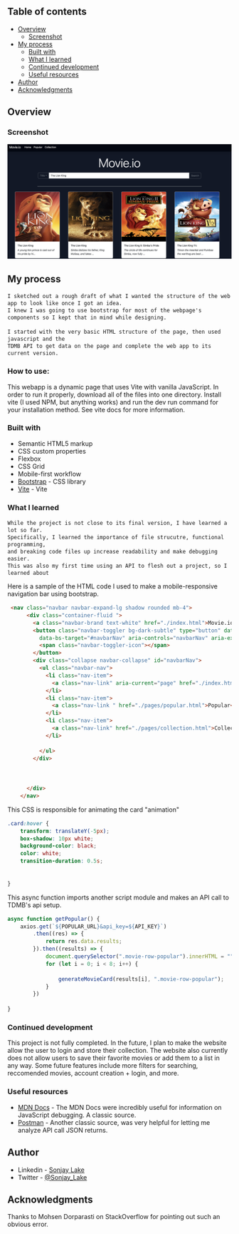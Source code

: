 ## Table of contents

- [Overview](#overview)
  - [Screenshot](#screenshot)
- [My process](#my-process)
  - [Built with](#built-with)
  - [What I learned](#what-i-learned)
  - [Continued development](#continued-development)
  - [Useful resources](#useful-resources)
- [Author](#author)
- [Acknowledgments](#acknowledgments)



## Overview

### Screenshot

![](images/movie-demo.png)




## My process
    I sketched out a rough draft of what I wanted the structure of the web app to look like once I got an idea.
    I knew I was going to use bootstrap for most of the webpage's components so I kept that in mind while designing.

    I started with the very basic HTML structure of the page, then used javascript and the
    TDMB API to get data on the page and complete the web app to its current version.


### How to use:

  This webapp is a dynamic page that uses Vite with vanilla JavaScript. In order to run it properly, 
  download all of the files into one directory. Install vite (I used NPM, but anything works) 
  and run the dev run command for your installation method. See vite docs for more information.

### Built with

- Semantic HTML5 markup
- CSS custom properties
- Flexbox
- CSS Grid
- Mobile-first workflow
- [Bootstrap](https://getbootstrap.com/) - CSS library
- [Vite](https://vitejs.dev/) - Vite



### What I learned

    While the project is not close to its final version, I have learned a lot so far. 
    Specifically, I learned the importance of file strucutre, functional programming, 
    and breaking code files up increase readability and make debugging easier.
    This was also my first time using an API to flesh out a project, so I learned about 


Here is a sample of the HTML code I used to make a mobile-responsive navigation bar using bootstrap. 
```html
 <nav class="navbar navbar-expand-lg shadow rounded mb-4">
      <div class="container-fluid ">
        <a class="navbar-brand text-white" href="./index.html">Movie.io</a>
        <button class="navbar-toggler bg-dark-subtle" type="button" data-bs-toggle="collapse"
          data-bs-target="#navbarNav" aria-controls="navbarNav" aria-expanded="false" aria-label="Toggle navigation">
          <span class="navbar-toggler-icon"></span>
        </button>
        <div class="collapse navbar-collapse" id="navbarNav">
          <ul class="navbar-nav">
            <li class="nav-item">
              <a class="nav-link" aria-current="page" href="./index.html">Home</a>
            </li>
            <li class="nav-item">
              <a class="nav-link " href="./pages/popular.html">Popular</a>
            </li>
            <li class="nav-item">
              <a class="nav-link" href="./pages/collection.html">Collection</a>
            </li>

          </ul>
        </div>



      </div>
    </nav>
```

This CSS is responsible for animating the card "animation"
```css
.card:hover {
    transform: translateY(-5px);
    box-shadow: 10px white;
    background-color: black;
    color: white;
    transition-duration: 0.5s;


}
```

This async function imports another script module and makes an API call to TDMB's api setup.
```js
async function getPopular() {
    axios.get(`${POPULAR_URL}&api_key=${API_KEY}`)
        .then((res) => {
            return res.data.results;
        }).then((results) => {
            document.querySelector(".movie-row-popular").innerHTML = "";
            for (let i = 0; i < 8; i++) {

                generateMovieCard(results[i], ".movie-row-popular");
            }
        })

}

```

### Continued development

This project is not fully completed. In the future, I plan to make the website allow the 
user to login and store their collection. The website also currently does not allow users to save
their favorite movies or add them to a list in any way. Some future features include more filters 
for searching, reccomended movies, account creation + login, and more.

### Useful resources

- [MDN Docs](https://developer.mozilla.org/en-US/) - The MDN Docs were incredibly useful for information on JavaScript debugging. A classic source.
- [Postman](https://www.postman.com/) - Another classic source, was very helpful for letting me analyze API call JSON returns.

## Author

- Linkedin - [Sonjay Lake](https://www.linkedin.com/in/sonjay-l-24a4a0126/)
- Twitter - [@Sonjay_Lake](https://twitter.com/Sonjay_Lake)


## Acknowledgments

Thanks to Mohsen Dorparasti on StackOverflow for pointing out such an obvious error.
